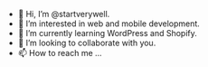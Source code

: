 - 👋 Hi, I’m @startverywell.
- 👀 I’m interested in web and mobile development.
- 🌱 I’m currently learning WordPress and Shopify.
- 💞️ I’m looking to collaborate with you.
- 📫 How to reach me ...

<!---
startverywell/startverywell is a ✨ special ✨ repository because its `README.md` (this file) appears on your GitHub profile.
You can click the Preview link to take a look at your changes.
--->
